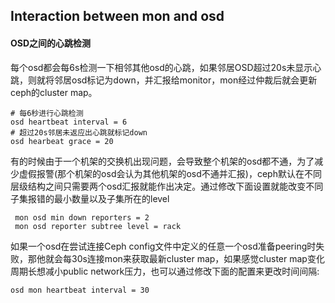 ## Interaction between mon and osd

#### OSD之间的心跳检测

每个osd都会每6s检测一下相邻其他osd的心跳，如果邻居OSD超过20s未显示心跳，则就将邻居osd标记为down，并汇报给monitor，mon经过仲裁后就会更新ceph的cluster map。

```
# 每6秒进行心跳检测
osd heartbeat interval = 6
# 超过20s邻居未返应出心跳就标记down
osd hearbeat grace = 20
```

有的时候由于一个机架的交换机出现问题，会导致整个机架的osd都不通，为了减少虚假报警\(那个机架的osd会认为其他机架的osd不通并汇报\)，ceph默认在不同层级结构之间只需要两个osd汇报就能作出决定。通过修改下面设置就能改变不同子集报错的最小数量以及子集所在的level

```
 mon osd min down reporters = 2
 mon osd reporter subtree level = rack
```

如果一个osd在尝试连接Ceph config文件中定义的任意一个osd准备peering时失败，那他就会每30s连接mon来获取最新cluster map，如果感觉cluster map变化周期长想减小public network压力，也可以通过修改下面的配置来更改时间间隔:

```
osd mon heartbeat interval = 30
```



